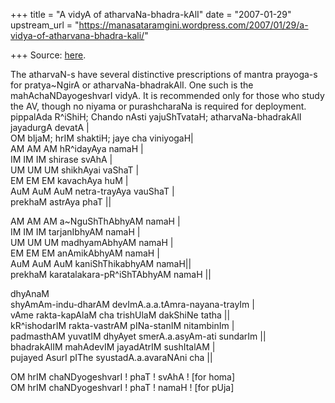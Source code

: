 +++
title = "A vidyA of atharvaNa-bhadra-kAlI"
date = "2007-01-29"
upstream_url = "https://manasataramgini.wordpress.com/2007/01/29/a-vidya-of-atharvana-bhadra-kali/"

+++
Source: [here](https://manasataramgini.wordpress.com/2007/01/29/a-vidya-of-atharvana-bhadra-kali/).

The atharvaN-s have several distinctive prescriptions of mantra prayoga-s for pratya\~NgirA or atharvaNa-bhadrakAlI. One such is the mahAchaNDayogeshvarI vidyA. It is recommended only for those who study the AV, though no niyama or purashcharaNa is required for deployment.  
pippalAda R^iShiH; Chando nAsti yajuShTvataH; atharvaNa-bhadrakAlI jayadurgA devatA \|  
OM bIjaM; hrIM shaktiH; jaye cha viniyogaH\|  
AM AM AM hR^idayAya namaH \|  
IM IM IM shirase svAhA \|  
UM UM UM shikhAyai vaShaT \|  
EM EM EM kavachAya huM \|  
AuM AuM AuM netra-trayAya vauShaT \|  
prekhaM astrAya phaT \|\|

AM AM AM a\~NguShThAbhyAM namaH \|  
IM IM IM tarjanIbhyAM namaH \|  
UM UM UM madhyamAbhyAM namaH \|  
EM EM EM anAmikAbhyAM namaH \|  
AuM AuM AuM kaniShThikabhyAM namaH\|\|  
prekhaM karatalakara-pR^iShTAbhyAM namaH \|\|

dhyAnaM  
shyAmAm-indu-dharAM devImA.a.a.tAmra-nayana-trayIm \|  
vAme rakta-kapAlaM cha trishUlaM dakShiNe tatha \|\|  
kR^ishodarIM rakta-vastrAM pINa-stanIM nitambinIm \|  
padmasthAM yuvatIM dhyAyet smerA.a.asyAm-ati sundarIm \|\|  
bhadrakAlIM mahAdevIM jayadAtrIM sushItalAM \|  
pujayed AsurI pIThe syustadA.a.avaraNAni cha \|\|

OM hrIM chaNDyogeshvarI ! phaT ! svAhA ! \[for homa\]  
OM hrIM chaNDyogeshvarI ! phaT ! namaH ! \[for pUja\]

